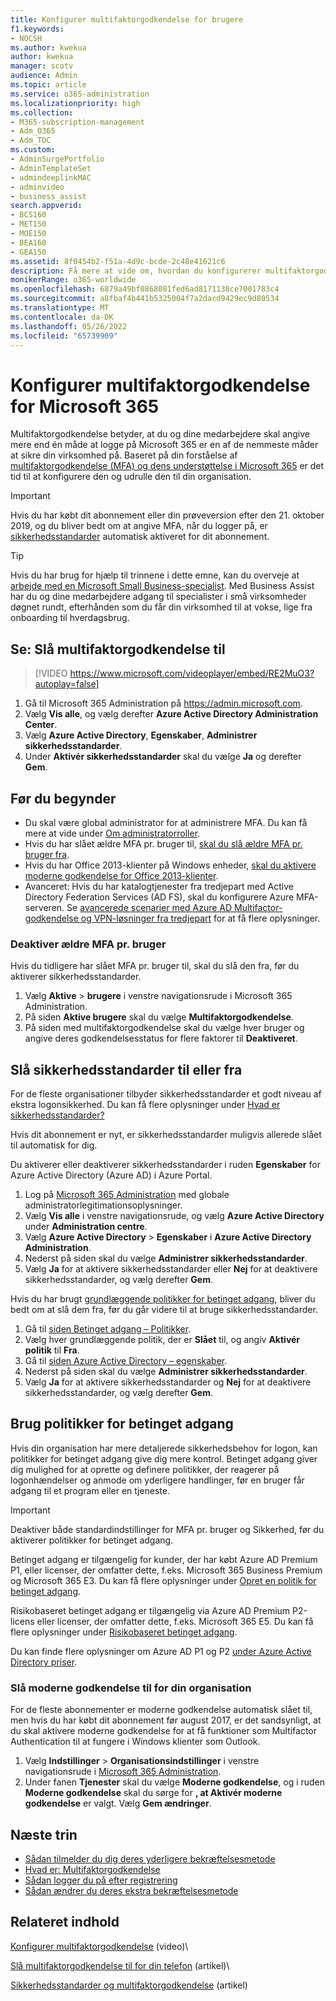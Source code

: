 ```yaml
---
title: Konfigurer multifaktorgodkendelse for brugere
f1.keywords:
- NOCSH
ms.author: kwekua
author: kwekua
manager: scotv
audience: Admin
ms.topic: article
ms.service: o365-administration
ms.localizationpriority: high
ms.collection:
- M365-subscription-management
- Adm_O365
- Adm_TOC
ms.custom:
- AdminSurgePortfolio
- AdminTemplateSet
- admindeeplinkMAC
- adminvideo
- business_assist
search.appverid:
- BCS160
- MET150
- MOE150
- BEA160
- GEA150
ms.assetid: 8f0454b2-f51a-4d9c-bcde-2c48e41621c6
description: Få mere at vide om, hvordan du konfigurerer multifaktorgodkendelse for din organisation.
monikerRange: o365-worldwide
ms.openlocfilehash: 6879a49bf0868081fed6ad8171138ce7001783c4
ms.sourcegitcommit: a8fbaf4b441b5325004f7a2dacd9429ec9d80534
ms.translationtype: MT
ms.contentlocale: da-DK
ms.lasthandoff: 05/26/2022
ms.locfileid: "65739909"
---
```

# <a name="set-up-multifactor-authentication-for-microsoft-365"></a>Konfigurer multifaktorgodkendelse for Microsoft 365

Multifaktorgodkendelse betyder, at du og dine medarbejdere skal angive mere end én måde at logge på Microsoft 365 er en af de nemmeste måder at sikre din virksomhed på. Baseret på din forståelse af [multifaktorgodkendelse (MFA) og dens understøttelse i Microsoft 365](multi-factor-authentication-microsoft-365.md) er det tid til at konfigurere den og udrulle den til din organisation. 

> [!IMPORTANT]
> Hvis du har købt dit abonnement eller din prøveversion efter den 21. oktober 2019, og du bliver bedt om at angive MFA, når du logger på, er [sikkerhedsstandarder](/azure/active-directory/fundamentals/concept-fundamentals-security-defaults) automatisk aktiveret for dit abonnement.

> [!TIP]
> Hvis du har brug for hjælp til trinnene i dette emne, kan du overveje at [arbejde med en Microsoft Small Business-specialist](https://go.microsoft.com/fwlink/?linkid=2186871). Med Business Assist har du og dine medarbejdere adgang til specialister i små virksomheder døgnet rundt, efterhånden som du får din virksomhed til at vokse, lige fra onboarding til hverdagsbrug.

## <a name="watch-turn-on-multifactor-authentication"></a>Se: Slå multifaktorgodkendelse til

> [!VIDEO https://www.microsoft.com/videoplayer/embed/RE2MuO3?autoplay=false]

1. Gå til Microsoft 365 Administration på <a href="https://admin.microsoft.com/ " target="_blank">https://admin.microsoft.com</a>.
1. Vælg **Vis alle**, og vælg derefter **Azure Active Directory Administration Center**.
1. Vælg **Azure Active Directory**, **Egenskaber**, **Administrer sikkerhedsstandarder**.
1. Under **Aktivér sikkerhedsstandarder** skal du vælge **Ja** og derefter **Gem**.

## <a name="before-you-begin"></a>Før du begynder

- Du skal være global administrator for at administrere MFA. Du kan få mere at vide under [Om administratorroller](../add-users/about-admin-roles.md).
- Hvis du har slået ældre MFA pr. bruger til, [skal du slå ældre MFA pr. bruger fra](#turn-off-legacy-per-user-mfa).
- Hvis du har Office 2013-klienter på Windows enheder, [skal du aktivere moderne godkendelse for Office 2013-klienter](./enable-modern-authentication.md).
- Avanceret: Hvis du har katalogtjenester fra tredjepart med Active Directory Federation Services (AD FS), skal du konfigurere Azure MFA-serveren. Se [avancerede scenarier med Azure AD Multifactor-godkendelse og VPN-løsninger fra tredjepart](/azure/active-directory/authentication/howto-mfaserver-nps-vpn) for at få flere oplysninger.

### <a name="turn-off-legacy-per-user-mfa"></a>Deaktiver ældre MFA pr. bruger

Hvis du tidligere har slået MFA pr. bruger til, skal du slå den fra, før du aktiverer sikkerhedsstandarder.

1. Vælg **Aktive** \> **brugere** i venstre navigationsrude i Microsoft 365 Administration.
1. På siden **Aktive brugere** skal du vælge **Multifaktorgodkendelse**.
1. På siden med multifaktorgodkendelse skal du vælge hver bruger og angive deres godkendelsesstatus for flere faktorer til **Deaktiveret**.

## <a name="turn-security-defaults-on-or-off"></a>Slå sikkerhedsstandarder til eller fra

For de fleste organisationer tilbyder sikkerhedsstandarder et godt niveau af ekstra logonsikkerhed. Du kan få flere oplysninger under [Hvad er sikkerhedsstandarder?](/azure/active-directory/fundamentals/concept-fundamentals-security-defaults)

Hvis dit abonnement er nyt, er sikkerhedsstandarder muligvis allerede slået til automatisk for dig.

Du aktiverer eller deaktiverer sikkerhedsstandarder i ruden **Egenskaber** for Azure Active Directory (Azure AD) i Azure Portal.

1. Log på [Microsoft 365 Administration](https://admin.microsoft.com) med globale administratorlegitimationsoplysninger.
2. Vælg **Vis alle** i venstre navigationsrude, og vælg **Azure Active Directory** under **Administration centre**.
3. Vælg **Azure Active Directory** \> **Egenskaber** i **Azure Active Directory Administration**.
4. Nederst på siden skal du vælge **Administrer sikkerhedsstandarder**.
5. Vælg **Ja** for at aktivere sikkerhedsstandarder eller **Nej** for at deaktivere sikkerhedsstandarder, og vælg derefter **Gem**.

Hvis du har brugt [grundlæggende politikker for betinget adgang](/azure/active-directory/conditional-access/concept-baseline-protection), bliver du bedt om at slå dem fra, før du går videre til at bruge sikkerhedsstandarder.

1. Gå til [siden Betinget adgang – Politikker](https://portal.azure.com/#blade/Microsoft_AAD_IAM/ConditionalAccessBlade/Policies).
2. Vælg hver grundlæggende politik, der er **Slået** til, og angiv **Aktivér politik** til **Fra**.
3. Gå til [siden Azure Active Directory – egenskaber](https://portal.azure.com/#blade/Microsoft_AAD_IAM/ActiveDirectoryMenuBlade/Properties).
4. Nederst på siden skal du vælge **Administrer sikkerhedsstandarder**.
5. Vælg **Ja** for at aktivere sikkerhedsstandarder og **Nej** for at deaktivere sikkerhedsstandarder, og vælg derefter **Gem**.

## <a name="use-conditional-access-policies"></a>Brug politikker for betinget adgang

Hvis din organisation har mere detaljerede sikkerhedsbehov for logon, kan politikker for betinget adgang give dig mere kontrol. Betinget adgang giver dig mulighed for at oprette og definere politikker, der reagerer på logonhændelser og anmode om yderligere handlinger, før en bruger får adgang til et program eller en tjeneste.

> [!IMPORTANT]
> Deaktiver både standardindstillinger for MFA pr. bruger og Sikkerhed, før du aktiverer politikker for betinget adgang.

Betinget adgang er tilgængelig for kunder, der har købt Azure AD Premium P1, eller licenser, der omfatter dette, f.eks. Microsoft 365 Business Premium og Microsoft 365 E3. Du kan få flere oplysninger under [Opret en politik for betinget adgang](/azure/active-directory/authentication/tutorial-enable-azure-mfa).

Risikobaseret betinget adgang er tilgængelig via Azure AD Premium P2-licens eller licenser, der omfatter dette, f.eks. Microsoft 365 E5. Du kan få flere oplysninger under [Risikobaseret betinget adgang](/azure/active-directory/conditional-access/howto-conditional-access-policy-risk).

Du kan finde flere oplysninger om Azure AD P1 og P2 [under Azure Active Directory priser](https://azure.microsoft.com/pricing/details/active-directory/).

### <a name="turn-on-modern-authentication-for-your-organization"></a>Slå moderne godkendelse til for din organisation

For de fleste abonnementer er moderne godkendelse automatisk slået til, men hvis du har købt dit abonnement før august 2017, er det sandsynligt, at du skal aktivere moderne godkendelse for at få funktioner som Multifactor Authentication til at fungere i Windows klienter som Outlook.


1. Vælg **Indstillinger** \> **Organisationsindstillinger** i venstre navigationsrude i <a href="https://go.microsoft.com/fwlink/p/?linkid=2024339" target="_blank">Microsoft 365 Administration</a>.
2. Under fanen **Tjenester** skal du vælge **Moderne godkendelse**, og i ruden **Moderne godkendelse** skal du sørge for **, at Aktivér moderne godkendelse** er valgt. Vælg **Gem ændringer**.


## <a name="next-steps"></a>Næste trin

- [Sådan tilmelder du dig deres yderligere bekræftelsesmetode](https://support.microsoft.com/office/ace1d096-61e5-449b-a875-58eb3d74de14)
- [Hvad er: Multifaktorgodkendelse](https://support.microsoft.com/help/4577374/what-is-multifactor-authentication)
- [Sådan logger du på efter registrering](https://support.microsoft.com/office/2b856342-170a-438e-9a4f-3c092394d3cb)
- [Sådan ændrer du deres ekstra bekræftelsesmetode](https://support.microsoft.com/office/956ec8d0-7081-4518-a701-f8414cc20831)

## <a name="related-content"></a>Relateret indhold

[Konfigurer multifaktorgodkendelse](set-up-multi-factor-authentication.md) (video)\

[Slå multifaktorgodkendelse til for din telefon](https://support.microsoft.com/office/ace1d096-61e5-449b-a875-58eb3d74de14) (artikel)\

[Sikkerhedsstandarder og multifaktorgodkendelse](/microsoft-365/business-premium/m365bp-conditional-access) (artikel)